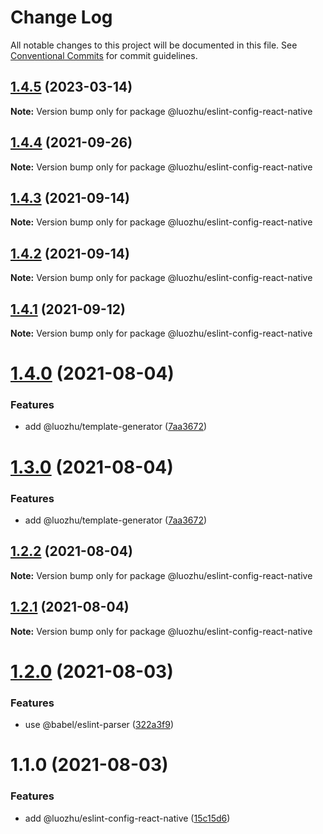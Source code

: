 # Change Log

All notable changes to this project will be documented in this file.
See [Conventional Commits](https://conventionalcommits.org) for commit guidelines.

## [1.4.5](https://github.com/youngjuning/luozhu/compare/@luozhu/eslint-config-react-native@1.4.4...@luozhu/eslint-config-react-native@1.4.5) (2023-03-14)

**Note:** Version bump only for package @luozhu/eslint-config-react-native





## [1.4.4](https://github.com/youngjuning/luozhu/compare/@luozhu/eslint-config-react-native@1.4.3...@luozhu/eslint-config-react-native@1.4.4) (2021-09-26)

**Note:** Version bump only for package @luozhu/eslint-config-react-native





## [1.4.3](https://github.com/youngjuning/luozhu/compare/@luozhu/eslint-config-react-native@1.4.2...@luozhu/eslint-config-react-native@1.4.3) (2021-09-14)

**Note:** Version bump only for package @luozhu/eslint-config-react-native





## [1.4.2](https://github.com/youngjuning/luozhu/compare/@luozhu/eslint-config-react-native@1.4.1...@luozhu/eslint-config-react-native@1.4.2) (2021-09-14)

**Note:** Version bump only for package @luozhu/eslint-config-react-native





## [1.4.1](https://github.com/youngjuning/luozhu/compare/@luozhu/eslint-config-react-native@1.4.0...@luozhu/eslint-config-react-native@1.4.1) (2021-09-12)

**Note:** Version bump only for package @luozhu/eslint-config-react-native





# [1.4.0](https://github.com/youngjuning/luozhu/compare/@luozhu/eslint-config-react-native@1.2.2...@luozhu/eslint-config-react-native@1.4.0) (2021-08-04)

### Features

- add @luozhu/template-generator ([7aa3672](https://github.com/youngjuning/luozhu/commit/7aa3672da4928455ddf5ba768ec562cdff4cef10))

# [1.3.0](https://github.com/youngjuning/luozhu/compare/@luozhu/eslint-config-react-native@1.2.2...@luozhu/eslint-config-react-native@1.3.0) (2021-08-04)

### Features

- add @luozhu/template-generator ([7aa3672](https://github.com/youngjuning/luozhu/commit/7aa3672da4928455ddf5ba768ec562cdff4cef10))

## [1.2.2](https://github.com/youngjuning/luozhu/compare/@luozhu/eslint-config-react-native@1.2.1...@luozhu/eslint-config-react-native@1.2.2) (2021-08-04)

**Note:** Version bump only for package @luozhu/eslint-config-react-native

## [1.2.1](https://github.com/youngjuning/luozhu/compare/@luozhu/eslint-config-react-native@1.2.0...@luozhu/eslint-config-react-native@1.2.1) (2021-08-04)

**Note:** Version bump only for package @luozhu/eslint-config-react-native

# [1.2.0](https://github.com/youngjuning/luozhu/compare/@luozhu/eslint-config-react-native@1.1.0...@luozhu/eslint-config-react-native@1.2.0) (2021-08-03)

### Features

- use @babel/eslint-parser ([322a3f9](https://github.com/youngjuning/luozhu/commit/322a3f9ecb760a5246656dc2e88ed1ce47ebf7a5))

# 1.1.0 (2021-08-03)

### Features

- add @luozhu/eslint-config-react-native ([15c15d6](https://github.com/youngjuning/luozhu/commit/15c15d6181f1b41c420ef0bce4e151e57fd2b5b2))
